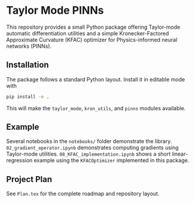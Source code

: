 # Taylor Mode PINNs

This repository provides a small Python package offering
Taylor-mode automatic differentiation utilities and a simple
Kronecker-Factored Approximate Curvature (KFAC) optimizer for
Physics-informed neural networks (PINNs).

## Installation

The package follows a standard Python layout.  Install it in editable mode
with

```bash
pip install -e .
```

This will make the `taylor_mode`, `kron_utils`, and `pinns` modules
available.

## Example

Several notebooks in the `notebooks/` folder demonstrate the library.
`02_gradient_operator.ipynb` demonstrates computing gradients using Taylor-mode
utilities. `08_KFAC_implementation.ipynb` shows a short linear-regression
example using the `KFACOptimizer` implemented in this package.

## Project Plan

See `Plan.tex` for the complete roadmap and repository layout.
